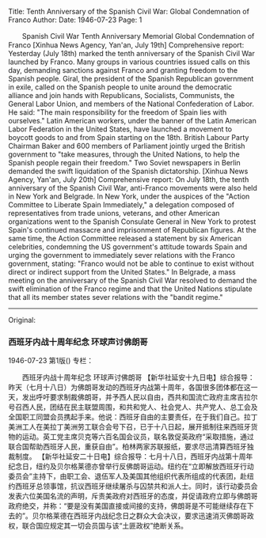 Title: Tenth Anniversary of the Spanish Civil War: Global Condemnation of Franco
Author:
Date: 1946-07-23
Page: 1

　　Spanish Civil War Tenth Anniversary Memorial
    Global Condemnation of Franco
    [Xinhua News Agency, Yan'an, July 19th] Comprehensive report: Yesterday (July 18th) marked the tenth anniversary of the Spanish Civil War launched by Franco. Many groups in various countries issued calls on this day, demanding sanctions against Franco and granting freedom to the Spanish people. Giral, the president of the Spanish Republican government in exile, called on the Spanish people to unite around the democratic alliance and join hands with Republicans, Socialists, Communists, the General Labor Union, and members of the National Confederation of Labor. He said: "The main responsibility for the freedom of Spain lies with ourselves." Latin American workers, under the banner of the Latin American Labor Federation in the United States, have launched a movement to boycott goods to and from Spain starting on the 18th. British Labour Party Chairman Baker and 600 members of Parliament jointly urged the British government to "take measures, through the United Nations, to help the Spanish people regain their freedom." Two Soviet newspapers in Berlin demanded the swift liquidation of the Spanish dictatorship.
    [Xinhua News Agency, Yan'an, July 20th] Comprehensive report: On July 18th, the tenth anniversary of the Spanish Civil War, anti-Franco movements were also held in New York and Belgrade. In New York, under the auspices of the "Action Committee to Liberate Spain Immediately," a delegation composed of representatives from trade unions, veterans, and other American organizations went to the Spanish Consulate General in New York to protest Spain's continued massacre and imprisonment of Republican figures. At the same time, the Action Committee released a statement by six American celebrities, condemning the US government's attitude towards Spain and urging the government to immediately sever relations with the Franco government, stating: "Franco would not be able to continue to exist without direct or indirect support from the United States." In Belgrade, a mass meeting on the anniversary of the Spanish Civil War resolved to demand the swift elimination of the Franco regime and that the United Nations stipulate that all its member states sever relations with the "bandit regime."



<hr /> 

Original: 


### 西班牙内战十周年纪念  环球声讨佛朗哥

1946-07-23
第1版()
专栏：

　　西班牙内战十周年纪念
    环球声讨佛朗哥
    【新华社延安十九日电】综合报导：昨天（七月十八日）为佛朗哥发动的西班牙内战第十周年，各国很多团体都在这一天，发出呼吁要求制裁佛朗哥，并予西人民以自由，西共和国流亡政府主席吉拉尔号召西人民，团结在民主联盟周围，和共和党人、社会党人、共产党人、总工会及全国职工同盟会员携起手来。他说：西班牙自由的主要责任，在于我们自己。拉丁美洲工人在美拉丁美洲劳工联合会号下召，已于十八日起，展开抵制往来西班牙货物的运动。英工党主席贝克等六百名国会议员，联名敦促英政府“采取措施，通过联合国帮助西班牙人民，重获自由”。柏林两家苏联报纸，要求尽迅清算西班牙独裁制度。
    【新华社延安二十日电】综合报导：七月十八日，西班牙内战第十周年纪念日，纽约及贝尔格莱德亦曾举行反佛朗哥运动。纽约在“立即解放西班牙行动委员会”主持下，由职工会、退伍军人及美国其他组织代表所组成的代表团，赴纽约西班牙总领事馆，抗议西班牙继续屠杀与囚禁共和派人士。同时，该行动委员会发表六位美国名流的声明，斥责美政府对西班牙的态度，并促请政府立即与佛朗哥政府绝交，并称：“要是没有美国直接或间接的支持，佛朗哥是不可能继续存在下去的”。贝尔格莱德在西班牙内战纪念日之群众大会决议，要求迅速消灭佛朗哥政权，联合国应规定其一切会员国与该“土匪政权”绝断关系。
